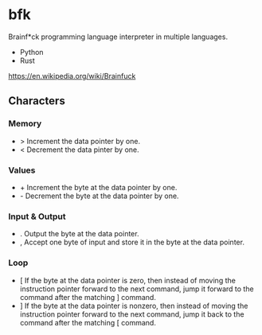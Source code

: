 # bfk
Brainf*ck programming language interpreter in multiple languages.

- Python
- Rust

https://en.wikipedia.org/wiki/Brainfuck

## Characters

### Memory

* \> Increment the data pointer by one.
* \< Decrement the data pinter by one.

### Values

* \+ Increment the byte at the data pointer by one.
* \- Decrement the byte at the data pointer by one.

### Input & Output

* \. Output the byte at the data pointer.
* \, Accept one byte of input and store it in the byte at the data pointer.

### Loop

* \[ If the byte at the data pointer is zero, then instead of moving the instruction pointer forward to the next command, jump it forward to the command after the matching ] command.
* \] If the byte at the data pointer is nonzero, then instead of moving the instruction pointer forward to the next command, jump it back to the command after the matching [ command.

